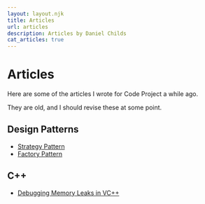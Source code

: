 ```yaml
---
layout: layout.njk
title: Articles
url: articles
description: Articles by Daniel Childs
cat_articles: true
---
```


# Articles

Here are some of the articles I wrote for Code Project a while ago.

They are old, and I should revise these at some point.

## Design Patterns

- [Strategy Pattern](./strategy-pattern/)
- [Factory Pattern](./factory-pattern/)

## C++

- [Debugging Memory Leaks in VC++](./cpp-memory-leaks/)
